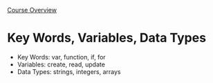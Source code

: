 [Course Overview](../index.md)
# Key Words, Variables, Data Types
* Key Words: var, function, if, for
* Variables: create, read, update
* Data Types: strings, integers, arrays